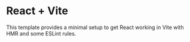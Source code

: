 # React + Vite

This template provides a minimal setup to get React working in Vite with HMR and some ESLint rules.